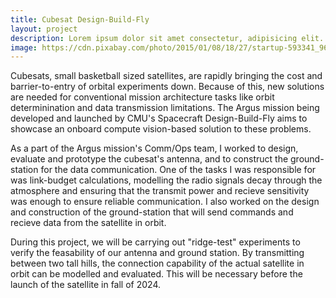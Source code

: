 ```yaml
---
title: Cubesat Design-Build-Fly
layout: project
description: Lorem ipsum dolor sit amet consectetur, adipisicing elit. Voluptas adipisci tempore illo accusantium consequatur doloremque dignissimos quo, maxime eius cum enim recusandae qui, delectus ea autem architecto? Velit natus, tempora, quaerat voluptates consectetur magnam aliquid veritatis cumque tempore ipsam delectus eveniet distinctio hic quod reiciendis excepturi beatae doloribus, recusandae ex sed sapiente aliquam deleniti! Quis commodi culpa doloremque quaerat rem natus! Vero ipsam expedita id at quidem. In sit voluptatibus error cum? Minima sunt porro, architecto natus accusantium earum rerum voluptate recusandae fugit, error consequatur, quibusdam dolore quod minus culpa ipsa laudantium odit distinctio exercitationem dolorum. Sunt iste cumque a quae reprehenderit sed dolorum, culpa hic dolores saepe asperiores illum consectetur vitae tenetur dolorem voluptatum totam in repellat voluptatibus laudantium deleniti quasi. Adipisci animi cupiditate eligendi optio nemo accusantium sed quo expedita modi dolor autem atque natus, non excepturi. Eaque inventore quis aperiam vel quae dicta tenetur, placeat facilis, natus dignissimos molestias quidem dolor ad voluptate nam harum maxime. Commodi illum esse iste eaque, saepe praesentium, vero adipisci necessitatibus tenetur maiores sit voluptate eos facere doloribus. Explicabo neque quibusdam, sint nihil reprehenderit alias asperiores aperiam rem voluptas quas, in qui odio quos similique at. Illo voluptas temporibus enim laudantium quas?
image: https://cdn.pixabay.com/photo/2015/01/08/18/27/startup-593341_960_720.jpg
---
```


Cubesats, small basketball sized satellites, are rapidly bringing the cost and barrier-to-entry of orbital experiments down. Because of this, new solutions are needed for conventional mission architecture tasks like orbit determinination and data transmission limitations. The Argus mission being developed and launched by CMU's Spacecraft Design-Build-Fly aims to showcase an onboard compute vision-based solution to these problems.

As a part of the Argus mission's Comm/Ops team, I worked to design, evaluate and prototype the cubesat's antenna, and to construct the ground-station for the data communication. One of the tasks I was responsible for was link-budget calculations, modelling the radio signals decay through the atmosphere and ensuring that the transmit power and recieve sensitivity was enough to ensure reliable communication. I also worked on the design and construction of the ground-station that will send commands and recieve data from the satellite in orbit. 

During this project, we will be carrying out "ridge-test" experiments to verify the feasability of our antenna and ground station. By transmitting between two tall hills, the connection capability of the actual satellite in orbit can be modelled and evaluated. This will be necessary before the launch of the satellite in fall of 2024. 
